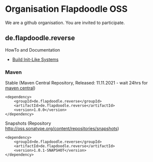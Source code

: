 # Organisation Flapdoodle OSS

We are a github organisation. You are invited to participate.

## de.flapdoodle.reverse

HowTo and Documentation

* [Build Init-Like Systems](HowToBuildAnInitLikeSystem.md)

### Maven

Stable (Maven Central Repository, Released: 11.11.2021 - wait 24hrs for [maven central](http://repo1.maven.org/maven2/de/flapdoodle/transition/de.flapdoodle.reverse/maven-metadata.xml))

	<dependency>
		<groupId>de.flapdoodle.reverse</groupId>
		<artifactId>de.flapdoodle.reverse</artifactId>
		<version>1.0.0</version>
	</dependency>

Snapshots (Repository http://oss.sonatype.org/content/repositories/snapshots)

	<dependency>
		<groupId>de.flapdoodle.reverse</groupId>
		<artifactId>de.flapdoodle.reverse</artifactId>
		<version>1.0.1-SNAPSHOT</version>
	</dependency>

